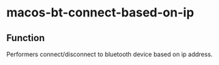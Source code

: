 # macos-bt-connect-based-on-ip

## Function

Performers connect/disconnect to bluetooth device based on ip address.

